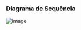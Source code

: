 ### Diagrama de Sequência

![image](https://github.com/user-attachments/assets/12588e0a-cecf-4251-9df0-809259786005)
